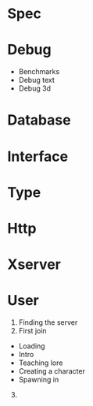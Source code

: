 # Spec

# Debug
- Benchmarks
- Debug text
- Debug 3d

# Database
# Interface
# Type
# 

# Http
# Xserver

# User
1. Finding the server
2. First join 
  - Loading
  - Intro
  - Teaching lore
  - Creating a character
  - Spawning in
3. 
